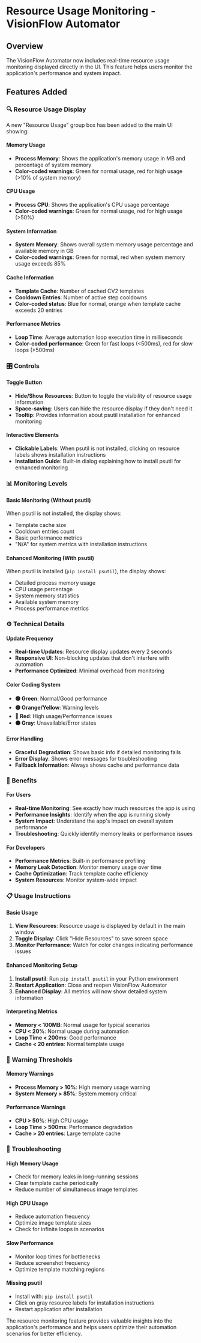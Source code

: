 # Resource Usage Monitoring - VisionFlow Automator

## Overview
The VisionFlow Automator now includes real-time resource usage monitoring displayed directly in the UI. This feature helps users monitor the application's performance and system impact.

## Features Added

### 🔍 **Resource Usage Display**
A new "Resource Usage" group box has been added to the main UI showing:

#### Memory Usage
- **Process Memory**: Shows the application's memory usage in MB and percentage of system memory
- **Color-coded warnings**: Green for normal usage, red for high usage (>10% of system memory)

#### CPU Usage
- **Process CPU**: Shows the application's CPU usage percentage
- **Color-coded warnings**: Green for normal usage, red for high usage (>50%)

#### System Information
- **System Memory**: Shows overall system memory usage percentage and available memory in GB
- **Color-coded warnings**: Green for normal, red when system memory usage exceeds 85%

#### Cache Information
- **Template Cache**: Number of cached CV2 templates
- **Cooldown Entries**: Number of active step cooldowns
- **Color-coded status**: Blue for normal, orange when template cache exceeds 20 entries

#### Performance Metrics
- **Loop Time**: Average automation loop execution time in milliseconds
- **Color-coded performance**: Green for fast loops (<500ms), red for slow loops (>500ms)

### 🎛️ **Controls**

#### Toggle Button
- **Hide/Show Resources**: Button to toggle the visibility of resource usage information
- **Space-saving**: Users can hide the resource display if they don't need it
- **Tooltip**: Provides information about psutil installation for enhanced monitoring

#### Interactive Elements
- **Clickable Labels**: When psutil is not installed, clicking on resource labels shows installation instructions
- **Installation Guide**: Built-in dialog explaining how to install psutil for enhanced monitoring

### 📊 **Monitoring Levels**

#### Basic Monitoring (Without psutil)
When psutil is not installed, the display shows:
- Template cache size
- Cooldown entries count
- Basic performance metrics
- "N/A" for system metrics with installation instructions

#### Enhanced Monitoring (With psutil)
When psutil is installed (`pip install psutil`), the display shows:
- Detailed process memory usage
- CPU usage percentage
- System memory statistics
- Available system memory
- Process performance metrics

### ⚙️ **Technical Details**

#### Update Frequency
- **Real-time Updates**: Resource display updates every 2 seconds
- **Responsive UI**: Non-blocking updates that don't interfere with automation
- **Performance Optimized**: Minimal overhead from monitoring

#### Color Coding System
- **🟢 Green**: Normal/Good performance
- **🟡 Orange/Yellow**: Warning levels
- **🔴 Red**: High usage/Performance issues
- **⚫ Gray**: Unavailable/Error states

#### Error Handling
- **Graceful Degradation**: Shows basic info if detailed monitoring fails
- **Error Display**: Shows error messages for troubleshooting
- **Fallback Information**: Always shows cache and performance data

### 🎯 **Benefits**

#### For Users
- **Real-time Monitoring**: See exactly how much resources the app is using
- **Performance Insights**: Identify when the app is running slowly
- **System Impact**: Understand the app's impact on overall system performance
- **Troubleshooting**: Quickly identify memory leaks or performance issues

#### For Developers
- **Performance Metrics**: Built-in performance profiling
- **Memory Leak Detection**: Monitor memory usage over time
- **Cache Optimization**: Track template cache efficiency
- **System Resources**: Monitor system-wide impact

### 📋 **Usage Instructions**

#### Basic Usage
1. **View Resources**: Resource usage is displayed by default in the main window
2. **Toggle Display**: Click "Hide Resources" to save screen space
3. **Monitor Performance**: Watch for color changes indicating performance issues

#### Enhanced Monitoring Setup
1. **Install psutil**: Run `pip install psutil` in your Python environment
2. **Restart Application**: Close and reopen VisionFlow Automator
3. **Enhanced Display**: All metrics will now show detailed system information

#### Interpreting Metrics
- **Memory < 100MB**: Normal usage for typical scenarios
- **CPU < 20%**: Normal usage during automation
- **Loop Time < 200ms**: Good performance
- **Cache < 20 entries**: Normal template usage

### 🚨 **Warning Thresholds**

#### Memory Warnings
- **Process Memory > 10%**: High memory usage warning
- **System Memory > 85%**: System memory critical

#### Performance Warnings  
- **CPU > 50%**: High CPU usage
- **Loop Time > 500ms**: Performance degradation
- **Cache > 20 entries**: Large template cache

### 🔧 **Troubleshooting**

#### High Memory Usage
- Check for memory leaks in long-running sessions
- Clear template cache periodically
- Reduce number of simultaneous image templates

#### High CPU Usage
- Reduce automation frequency
- Optimize image template sizes
- Check for infinite loops in scenarios

#### Slow Performance
- Monitor loop times for bottlenecks
- Reduce screenshot frequency
- Optimize template matching regions

#### Missing psutil
- Install with: `pip install psutil`
- Click on gray resource labels for installation instructions
- Restart application after installation

The resource monitoring feature provides valuable insights into the application's performance and helps users optimize their automation scenarios for better efficiency.
